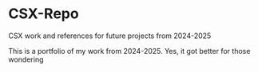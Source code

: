 # CSX-Repo
CSX work and references for future projects from 2024-2025

This is a portfolio of my work from 2024-2025. 
Yes, it got better for those wondering
